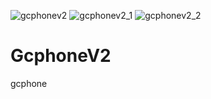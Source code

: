 ![gcphonev2](https://user-images.githubusercontent.com/49000109/114044311-68220900-9887-11eb-9cc6-0c0d8f40c4df.PNG)
![gcphonev2_1](https://user-images.githubusercontent.com/49000109/114044350-740dcb00-9887-11eb-897f-0e9815f556c9.PNG)
![gcphonev2_2](https://user-images.githubusercontent.com/49000109/114044369-78d27f00-9887-11eb-80ae-e134b4cdffeb.PNG)
# GcphoneV2
gcphone
